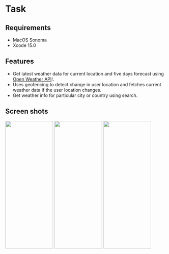 # Task

## Requirements
* MacOS Sonoma
* Xcode 15.0

## Features 
* Get latest weather data for current location and five days forecast using [Open Weather API](https://openweathermap.org/api)!.
* Uses geofencing to detect change in user location and fetches current weather data if the user location changes.
* Get weather info for particular city or country using search.

## Screen shots
<img width="150" height = "400"  src="https://github.com/SaiBalaji-PSS/MovieApp/assets/51410810/5e57e59e-8ac5-4571-b55b-acec4d2fad21">


<img width="150" height = "400"  src="https://github.com/SaiBalaji-PSS/MovieApp/assets/51410810/c28876ce-20b9-417f-a2a4-e9f493f58076">

<img width="150" height = "400"  src="https://github.com/SaiBalaji-PSS/MovieApp/assets/51410810/11567ea3-27c4-4318-9e6b-79ccc88a0b9d">


